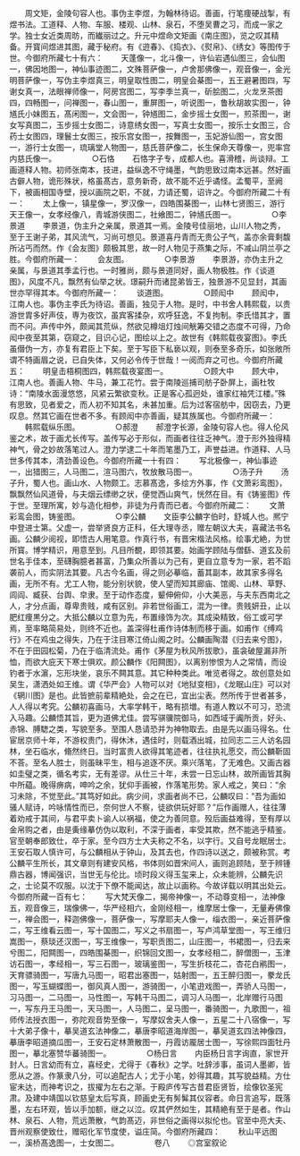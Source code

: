 <!-- { "loadSidebar": true } -->
　　周文矩，金陵句容人也。事伪主李煜，为翰林待诏。善画，行笔痩硬战掣，有煜书法。工道释、人物、车服、楼观、山林、泉石，不堕吴曹之习，而成一家之学。独士女近类周昉，而纎丽过之。升元中煜命文矩画《南庄图》，览之叹其精备。开寳间煜进其图，藏于秘府。有《逰春》、《捣衣》、《熨帛》、《绣女》等图传于世。今御府所藏七十有六：
　　天蓬像一，北斗像一，许仙岩遇仙图三，会仙图一，佛因地图一，神仙事迹图二，文殊菩萨像一，卢舍那佛像一，观音像一，金光明菩萨像一，写伪主李煜真三，明皇取性图二，明皇会棊图一，五王避暑图四，写谢女真一，法眼禅师像一，阿房宫图二，写李季兰真一，斫脍图二，火龙烹茶图四，四畅图一，问禅图一，春山图一，重屏图一，听说图一，鲁秋胡故实图一，钟馗氏小妹图五，髙闲图一，文会图一，钟馗图二，金步摇士女图一，煎茶图一，谢女写真图二，玉步摇士女图二，诗意绣女图一，写真士女图一，按乐士女图三，合药士女图四，理鬟士女图三，按乐宫女图一，按舞图一，玉妃游仙图一，宫女图一，游行士女图一，琉璃堂人物图一，慈氏菩萨像二，长生保命天尊像一，兜率宫内慈氏像一。
　　
　　○石恪
　　石恪字子专，成都人也。喜滑稽，尚谈辩。工画道释人物。初师张南本，技进，益纵逸不守绳墨，气韵思致过南本远甚。然好画古僻人物，诡形殊状，格虽髙古，意务新奇，故不能不近乎谲怪。孟蜀平，至阙下，被画相国寺壁，授以画院之职，不就，力请还蜀，诏许之。今御府所藏二十有一：
　　太上像一，镇星像一，罗汉像一，四皓围棊图一，山林七贤图三，游行天王像一，女孝经像八，青城游侠图二，社飨图二，钟馗氏图一。
　　
　　○李景道
　　李景道，伪主升之亲属，景道其一焉。金陵号佳丽地，山川人物之秀，至于王谢子弟，其风流气，习尚可想见。景道喜丹青而无贵公子气，盖亦余膏剩馥所沾丐而然。作《会友图》颇极其思，故一时人物见于燕集之际，不减山阴兰亭之胜。今御府所藏一：
　　会友图。
　　
　　○李景游
　　李景游，亦伪主升之亲属，与景道其季孟行也。一时雅尚，颇与景道同好，画人物极胜。作《谈道图》，风度不凡，飘然有仙举之状。璟嗣升而诸昆弟皆王，独景游不见显封，其画世亦罕得其本。今御府所藏一：
　　谈道图。
　　
　　○顾闳中
　　顾闳中，江南人也。事伪主李氏为待诏。善画，独见于人物。是时，中书舍人韩熙载，以贵游世胄多好声伎，専为夜饮，虽宾客揉杂，欢呼狂逸，不复拘制。李氏惜其才，置而不问。声传中外，颇闻其荒纵，然欲见樽俎灯烛间觥筹交错之态度不可得，乃命闳中夜至其第，窃窥之，目识心记，图绘以上之。故世有《韩熙载夜宴图》。李氏虽僣伪一方，亦复有君臣上下矣。至于写臣下私亵以观，则泰至多奇乐，如张敞所谓不特画眉之说，已自失体，又何必令传于世哉！一阅而弃之可也。今御府所藏五：
　　明皇击梧桐图四，韩熙载夜宴图一。
　　
　　○顾大中
　　顾大中，江南人也。善画人物、牛马，兼工花竹。尝于南陵巡捕司舫子卧屏上，画杜牧诗：“南陵水面漫悠悠，风紧云繁欲变秋。正是客心孤迥处，谁家红袖凭江楼。”殊有思致，见者爱之，而人初不知其名，未甚加重。后为过客宿舫中，因窃去，乃更叹息。然其它画在世者不多。有顾闳中亦善画，疑其族属也。今御府所藏一：
　　韩熙载纵乐图。
　　
　　○郝澄
　　郝澄字长源，金陵句容人也。得人伦风鉴之术，故于画尤长传写。盖传写必于形似，而画者往往乏神气。澄于形外独得精神气，骨之妙故落笔过人。澄力学逮二十年而笔墨乃工，声誉益进。作道释、人马世多传其本，清劲善设色。今御府所藏一十有四：
　　写北极像一，神仙事迹一，出猎图三，人马图二，渲马图六，牧放散马图一。
　　
　　○汤子升
　　汤子升，蜀人也。画山水、人物颇工。志慕髙逸，多绘方外事，作《文萧彩鸾图》，飘飘然仙风道骨，与夫烟云缥缈之状，便觉西山爽气，恍然在目。有《铸鉴图》传于世。至理所寓，妙与造化相参，非徒为丹青而已者。今御府所藏二：
　　文萧彩鸾会图，铸鉴图。
　　
　　○李公麟
　　文臣李公麟字伯时，舒城人也。熈宁中登进士第。父虚一，尝举贤良方正科，任大理寺丞，赠左朝议大夫，喜藏法书名画。公麟少阅视，即悟古人用笔意。作真行书，有晋宋楷法风格。绘事尤絶，为世所寳。博学精识，用意至到。凡目所覩，即领其要。始画学顾陆与僧繇、道玄及前世名手佳本，至礴胸臆者甚富，乃集众所善以为己有，更自立意专为一家，若不蹈袭前人，而实阴法其要。凡古今名画，得之则必摹临，蓄其副本，故其家多得名画，无所不有。尤工人物，能分别状貌，使人望而知其廊庙、馆阁、山林、草野、闾阎、臧获、台舆、皁隶。至于动作态度，颦伸俯仰，小大美恶，与夫东西南北之人，才分点画，尊卑贵贱，咸有区别。非若世俗画工，混为一律。贵贱妍丑，止以肥红痩黒分之。大抵公麟以立意为先，布置缘饰为次。其成染精致，俗工或可学焉，至率略简易处，则终不近也。盖深得杜甫作诗体制而移于画。如甫作《缚鸡行》不在鸡虫之得失，乃在于注目寒江倚山阁之时。公麟画陶潜《归去来兮图》，不在于田园松菊，乃在于临清流处。甫作《茅屋为秋风所拔歌》，虽衾破屋漏非所恤，而欲大庇天下寒士俱欢。颜公麟作《阳闗图》，以离别惨恨为人之常情，而设钓者于水濵，忘形块坐，哀乐不闗其意。其它种种类此。唯览者得之。故创意处如吴生，潇洒处如王维。谓《华严会》人物可以对《地狱变相》，《龙眠山庄》可以对《辋川图》是也。此皆摭前辈精絶处，会之在已，宜出尘表。然所传于世者甚多，人人得以考究。公麟初喜画马，大率学韩干，略有损増。有道人教以不可习，恐流入马趣。公麟悟其旨，更为道佛尤佳。尝写骐骥院御马，如西域于阗所贡，好头、赤锦、膊騘之类，写貌至多。至围人恳请恐并为神物取去。由是先以画马得名。仕宦居京师十年，不游权贵门，得休沐，遇佳时，则载酒出城，拉同志二三人访名园林，坐石临水，翛然终日。当时富贵人欲得其笔迹者，往往执礼愿交，而公麟靳固不荅。至名人胜士，则虽昧平生，相与追逐不厌。乘兴落笔，了无难色。又画古器如圭璧之类，循名考实，无有差谬。从仕三十年，未尝一日忘山林，故所画皆其胸中所藴。晚得痹病，呻吟之余，犹仰手画被，作落笔形势。家人戒之，笑曰：“余习未除，不觉至此。”其笃好如此。病少间，求画者尚不已，公麟叹曰：“吾为画如骚人赋诗，吟咏情性而已，奈何世人不察，徒欲供玩好耶？”后作画赠人，往往薄着劝戒于其间，与君平卖卜谕人以祸福，使之为善同意。殁后画益难得，至有厚以金帛购之者，由是夤缘摹仿伪以取利，不深于画者，率受其欺，然不能逃乎精鉴。官至朝奉郎致仕，卒于家。至今四方士大夫称之不名，以字行。又自号龙眠居士。王安石取人慎许可，与公麟相从于钟山，及其去也，作四诗以送之，颇被称赏。考公麟平生所长，其文章则有建安风格，书体则如晋宋间人，画则追顾陆，至于辨锺鼎古器，博闻强识，当世无与伦比。顷时段义得玉玺来上，众未能辨，公麟先识之，士论莫不叹服。以沈于下僚不能闻达，故止以画称。今故详载以明其出处云。今御府所藏一百有七：
　　写大梵天像二，揭帝神像一，不动尊变相一，法神像五，观音像三，瑞像佛一，华严经相六，金刚经相一，维摩居士像一，无量寿佛像一，禅会图一，释迦佛像一，菩萨像一，写摩耶夫人像一，缁衣图一，亲近菩萨像二，写王维看云图一，写十国图二，写义之书扇图一，写卢鸿草堂图一，写王维归嵩图一，蔡琰还汉图一，写王维像一，写职贡图二，山庄图一，书裙图一，归去来兮图二，阳闗图一，四皓围棊图一，织锦回文图一，女孝经相二，醉僧图一，玉津访石图一，孝经相一，写三石图一，玻璃鉴图一，写生折枝花二，杏花白鹇图一，天育骠骑图一，写唐九马图一，昭君出塞图一，姑射图一，五王醉归图一，豢龙氏图一，写玉蝴蝶图一，御风真人图一，游骑图一，小笔逰戏图一，弄骄人马图一，习马图一，二马图一，马性图一，写韩干马图二，调习人马图一，北岸赠行马图一，写东丹王马图一，天马图一，人马图二，呈马图一，番骑图一，九歌图一，祖师传法授衣图一，弥陀观音势至像一，写摩奴舍夫人像一，五星二十八宿像一，写十大弟子像十，摹吴道玄法神像二，摹唐李昭道海岸图一，摹吴道玄四法神像四，摹唐李昭道摘瓜图一，王安石定林萧散图一，丹霞访龎居士图一，写徐熙四面牡丹图一，摹北塞赞华蕃骑图一。
　　
　　○杨日言
　　内臣杨日言字询直，家世开封人。日言幼而有立，喜经史，尤得于《春秋》之学。吐辞涉事，虽词人墨卿，皆愿从之游。作篆隶八分，可以追配古人；尤于小笔，妙得其趣，其写貌益精。方仕宦未达，而神考识之，拔擢为左右之渐。于殿庐传写古昔君臣贤哲，绘像钦圣宪肃。及建中靖国以钦慈皇太后写真，顾画史无有髣髴其仪容者。命日言追写，既落墨，左右环观，皆以手加额，继之以泣。叹其俨然如生，其精絶有至于是者。作山林、泉石、人物，荒远萧散，气韵髙迈，非世俗之画得以拟伦也。官至中亮大夫、晋州观察使致仕，赠昭化军节度使，谥庄简。今御府所藏四：
　　秋山平远图一，溪桥髙逸图一，士女图二。
　　
　　卷八
　　◎宫室叙论
